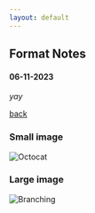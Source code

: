 ```yaml
---
layout: default
---
```


## Format Notes
#### 06-11-2023

_yay_

[back](./)

### Small image

![Octocat](https://github.githubassets.com/images/icons/emoji/octocat.png)

### Large image

![Branching](https://guides.github.com/activities/hello-world/branching.png)

